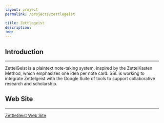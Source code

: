 ```yaml
---
layout: project
permalink: /projects/zettlegeist

title: Zettlegeist
description:
img:
---
```


## Introduction

---

ZettelGeist is a plaintext note-taking system, inspired by the ZettelKasten Method, which emphasizes one idea per note card. SSL is working to integrate Zettelgeist with the Google Suite of tools to support collaborative research and scholarship.

## Web Site

---

[ZettleGeist Web Site](https://zettelgeist.com)